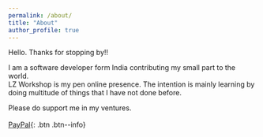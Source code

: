 ```yaml
---
permalink: /about/
title: "About"
author_profile: true
---
```


Hello. Thanks for stopping by!!

I am a software developer form India contributing my small part to the world.
<br>
LZ Workshop is my pen online presence. The intention is mainly learning by doing multitude of things that I have not done before.

Please do support me in my ventures.
<br/><br/>
[<i class="fab fa-paypal"></i> PayPal](https://www.paypal.com/paypalme/alant7){: .btn .btn--info}
